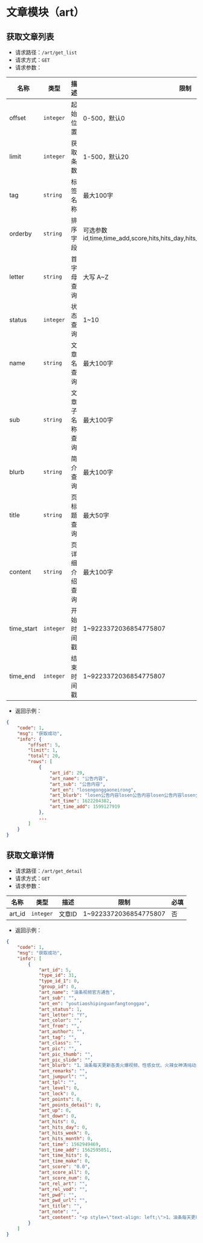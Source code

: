 # 文章模块（art）

获取文章列表
-------------------------------------------

- 请求路径：`/art/get_list`
- 请求方式：`GET`
- 请求参数：

| 名称       | 类型      | 描述           | 限制                                                         | 必填 |
| ---------- | --------- | -------------- | ------------------------------------------------------------ | ---- |
| offset     | `integer` | 起始位置       | 0-500，默认0                                                 | 否   |
| limit      | `integer` | 获取条数       | 1-500，默认20                                                | 否   |
| tag        | `string`  | 标签名称       | 最大100字                                                    | 否   |
| orderby    | `string`  | 排序字段       | 可选参数 id,time,time_add,score,hits,hits_day,hits_week,hits_month,up,down,level | 否   |
| letter     | `string`  | 首字母查询     | 大写 A~Z                                                     | 否   |
| status     | `integer` | 状态查询       | 1~10                                                         | 否   |
| name       | `string`  | 文章名查询     | 最大100字                                                    | 否   |
| sub        | `string`  | 文章子名称查询 | 最大100字                                                    | 否   |
| blurb      | `string`  | 简介查询       | 最大100字                                                    | 否   |
| title      | `string`  | 页标题查询     | 最大50字                                                     | 否   |
| content    | `string`  | 页详细介绍查询 | 最大100字                                                    | 否   |
| time_start | `integer` | 开始时间戳     | 1~9223372036854775807                                        | 否   |
| time_end   | `integer` | 结束时间戳     | 1~9223372036854775807                                        | 否   |

- 返回示例：

```json
{
    "code": 1,
    "msg": "获取成功",
    "info": {
        "offset": 5,
        "limit": 1,
        "total": 20,
        "rows": [
            {
                "art_id": 29,
                "art_name": "公告内容",
                "art_sub": "公告内容",
                "art_en": "losengonggaoneirong",
                "art_blurb": "losen公告内容losen公告内容losen公告内容losen公告内容losen公告内容losen公告内容losen公告内容losen公告内容",
                "art_time": 1622204382,
                "art_time_add": 1599127919
            },
            ...
        ]
    }
}
```



获取文章详情
-------------------------------------------

- 请求路径：`/art/get_detail`
- 请求方式：`GET`
- 请求参数：

| 名称   | 类型      | 描述   | 限制                  | 必填 |
| ------ | --------- | ------ | --------------------- | ---- |
| art_id | `integer` | 文章ID | 1~9223372036854775807 | 否   |

- 返回示例：

```json
{
    "code": 1,
    "msg": "获取成功",
    "info": [
        {
            "art_id": 5,
            "type_id": 31,
            "type_id_1": 0,
            "group_id": 0,
            "art_name": "油条视频官方通告",
            "art_sub": "",
            "art_en": "youtiaoshipinguanfangtonggao",
            "art_status": 1,
            "art_letter": "Y",
            "art_color": "",
            "art_from": "",
            "art_author": "",
            "art_tag": "",
            "art_class": "",
            "art_pic": "",
            "art_pic_thumb": "",
            "art_pic_slide": "",
            "art_blurb": "1、油条每天更新各类火爆视频、性感女优、火辣女神清纯动漫、制服诱惑，总有一款值得观看。2、油条推出各种增加观影次数的活动，如果碰到提示观影次数不足，请完成每日任务来增加观影次数3，加入油条官方交友群：",
            "art_remarks": "",
            "art_jumpurl": "",
            "art_tpl": "",
            "art_level": 0,
            "art_lock": 0,
            "art_points": 0,
            "art_points_detail": 0,
            "art_up": 0,
            "art_down": 0,
            "art_hits": 0,
            "art_hits_day": 0,
            "art_hits_week": 0,
            "art_hits_month": 0,
            "art_time": 1562949469,
            "art_time_add": 1562595051,
            "art_time_hits": 0,
            "art_time_make": 0,
            "art_score": "0.0",
            "art_score_all": 0,
            "art_score_num": 0,
            "art_rel_art": "",
            "art_rel_vod": "",
            "art_pwd": "",
            "art_pwd_url": "",
            "art_title": "",
            "art_note": "",
            "art_content": "<p style=\"text-align: left;\">1、油条每天更新各类火爆视频、性感女优、火辣女神</p><p style=\"text-align: left;\">&nbsp;&nbsp;&nbsp;&nbsp;&nbsp;清纯动漫、制服诱惑，总有一款值得观看。</p><p><br/></p><p style=\"text-align: left;\">2、油条推出各种增加观影次数的活动，如果碰到提示观影<br/></p><p style=\"text-align: left;\">次数不足，请完成每日任务增加观影次数</p><p><br/></p><p style=\"text-align: left;\">3、加入油条官方交友群：https://t.me/youtiaosm</p><p style=\"text-align: left;\">最后感谢大家对油条的支持，油条为了大家以后的性福</p><p style=\"text-align: left;\">会一步一步做到更好，让油条视频是大家最好的选择。</p><p><br/></p>"
        }
    ]
}
```
